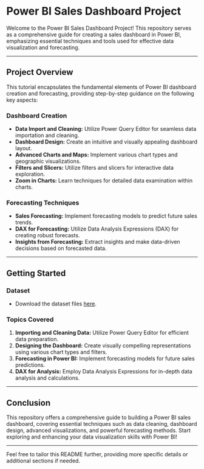 # Power BI Sales Dashboard Project

Welcome to the Power BI Sales Dashboard Project! This repository serves as a comprehensive guide for creating a sales dashboard in Power BI, emphasizing essential techniques and tools used for effective data visualization and forecasting.

---

## **Project Overview**

This tutorial encapsulates the fundamental elements of Power BI dashboard creation and forecasting, providing step-by-step guidance on the following key aspects:

### **Dashboard Creation**
- **Data Import and Cleaning:** Utilize Power Query Editor for seamless data importation and cleaning.
- **Dashboard Design:** Create an intuitive and visually appealing dashboard layout.
- **Advanced Charts and Maps:** Implement various chart types and geographic visualizations.
- **Filters and Slicers:** Utilize filters and slicers for interactive data exploration.
- **Zoom in Charts:** Learn techniques for detailed data examination within charts.

### **Forecasting Techniques**
- **Sales Forecasting:** Implement forecasting models to predict future sales trends.
- **DAX for Forecasting:** Utilize Data Analysis Expressions (DAX) for creating robust forecasts.
- **Insights from Forecasting:** Extract insights and make data-driven decisions based on forecasted data.

---

## **Getting Started**

### **Dataset**
- Download the dataset files [here](https://rb.gy/6l7bl).

### **Topics Covered**

1. **Importing and Cleaning Data:** Utilize Power Query Editor for efficient data preparation.
2. **Designing the Dashboard:** Create visually compelling representations using various chart types and filters.
3. **Forecasting in Power BI:** Implement forecasting models for future sales predictions.
4. **DAX for Analysis:** Employ Data Analysis Expressions for in-depth data analysis and calculations.

---

## **Conclusion**

This repository offers a comprehensive guide to building a Power BI sales dashboard, covering essential techniques such as data cleaning, dashboard design, advanced visualizations, and powerful forecasting methods. Start exploring and enhancing your data visualization skills with Power BI!

---

Feel free to tailor this README further, providing more specific details or additional sections if needed.
